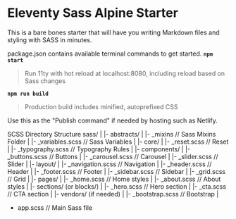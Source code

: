 # Eleventy Sass Alpine Starter

This is a bare bones starter that will have you writing Markdown files and styling with SASS in minutes.

package.json contains available terminal commands to get started. 
**`npm start`**

> Run 11ty with hot reload at localhost:8080, including reload based on Sass changes

**`npm run build`**

> Production build includes minified, autoprefixed CSS

Use this as the "Publish command" if needed by hosting such as Netlify.

SCSS Directory Structure 
sass/
|
|- abstracts/
|  |- _mixins             // Sass Mixins Folder
|  |- _variables.scss     // Sass Variables
|
|- core/
|  |- _reset.scss         // Reset
|  |- _typography.scss    // Typography Rules
|
|- components/
|  |- _buttons.scss       // Buttons
|  |- _carousel.scss      // Carousel
|  |- _slider.scss        // Slider
|
|- layout/
|  |- _navigation.scss    // Navigation
|  |- _header.scss        // Header
|  |- _footer.scss        // Footer
|  |- _sidebar.scss       // Sidebar
|  |- _grid.scss          // Grid
|
|- pages/
|  |- _home.scss          // Home styles
|  |- _about.scss         // About styles
|
|- sections/ (or blocks/)
|  |- _hero.scss          // Hero section
|  |- _cta.scss           // CTA section
|
|- vendors/ (if needed)
|  |- _bootstrap.scss     // Bootstrap
|
- app.scss                // Main Sass file